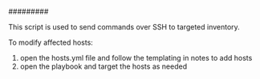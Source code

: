 #########

This script is used to send commands over SSH to targeted inventory. 


To modify affected hosts:

1. open the hosts.yml file and follow the templating in notes to add hosts
2. open the playbook and target the hosts as needed